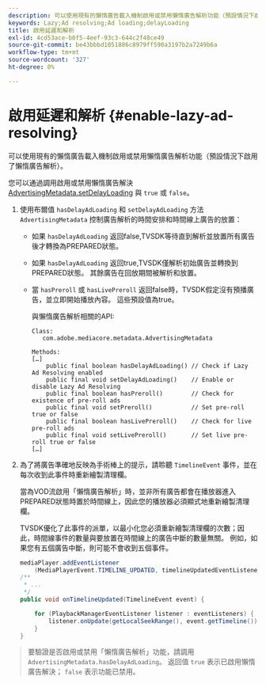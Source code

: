 ```yaml
---
description: 可以使用現有的懶惰廣告載入機制啟用或禁用懶惰廣告解析功能（預設情況下啟用了懶惰廣告解析）。
keywords: Lazy;Ad resolving;Ad loading;delayLoading
title: 啟用延遲和解析
exl-id: 4cd53ace-b0f5-4eef-93c3-644c2f48ce49
source-git-commit: be43bbbd1051886c8979ff590a3197b2a7249b6a
workflow-type: tm+mt
source-wordcount: '327'
ht-degree: 0%

---
```


# 啟用延遲和解析 {#enable-lazy-ad-resolving}

可以使用現有的懶惰廣告載入機制啟用或禁用懶惰廣告解析功能（預設情況下啟用了懶惰廣告解析）。

您可以通過調用啟用或禁用懶惰廣告解決 [AdvertisingMetadata.setDelayLoading](https://help.adobe.com/en_US/primetime/api/psdk/javadoc_2.4/com/adobe/mediacore/metadata/AdvertisingMetadata.html#setDelayAdLoading-boolean-) 與 `true` 或 `false`。

1. 使用布爾值 `hasDelayAdLoading` 和 `setDelayAdLoading` 方法 `AdvertisingMetadata` 控制廣告解析的時間安排和時間線上廣告的放置：

   * 如果 `hasDelayAdLoading` 返回false,TVSDK等待直到解析並放置所有廣告後才轉換為PREPARED狀態。
   * 如果 `hasDelayAdLoading` 返回true,TVSDK僅解析初始廣告並轉換到PREPARED狀態。 其餘廣告在回放期間被解析和放置。
   * 當 `hasPreroll` 或 `hasLivePreroll` 返回false時，TVSDK假定沒有預播廣告，並立即開始播放內容。 這些預設值為true。

      與懶惰廣告解析相關的API:

      ```
      Class: 
         com.adobe.mediacore.metadata.AdvertisingMetadata 
      
      Methods: 
      […] 
          public final boolean hasDelayAdLoading() // Check if Lazy Ad Resolving enabled 
          public final void setDelayAdLoading()    // Enable or disable Lazy Ad Resolving 
          public final boolean hasPreroll()        // Check for existence of pre-roll ads 
          public final void setPreroll()           // Set pre-roll true or false 
          public final boolean hasLivePreroll()    // Check for live pre-roll ads 
          public final void setLivePreroll()       // Set live pre-roll true or false 
      […]
      ```

1. 為了將廣告準確地反映為手術棒上的提示，請聆聽 `TimelineEvent` 事件，並在每次收到此事件時重新繪製清理欄。

   當為VOD流啟用「懶惰廣告解析」時，並非所有廣告都會在播放器進入PREPARED狀態時置於時間線上，因此您的播放器必須顯式地重新繪製清理欄。

   TVSDK優化了此事件的派單，以最小化您必須重新繪製清理欄的次數；因此，時間線事件的數量與要放置在時間線上的廣告中斷的數量無關。 例如，如果您有五個廣告中斷，則可能不會收到五個事件。

   ```java
   mediaPlayer.addEventListener 
       (MediaPlayerEvent.TIMELINE_UPDATED, timelineUpdatedEventListener); 
   /** 
    * ... 
    */ 
   public void onTimelineUpdated(TimelineEvent event) { 
   
       for (PlaybackManagerEventListener listener : eventListeners) { 
           listener.onUpdate(getLocalSeekRange(), event.getTimeline()); 
       } 
   } 
   ```

>要驗證是否啟用或禁用「懶惰廣告解析」功能，請調用 `AdvertisingMetadata.hasDelayAdLoading`。 返回值 `true` 表示已啟用懶惰廣告解決； `false` 表示功能已禁用。
